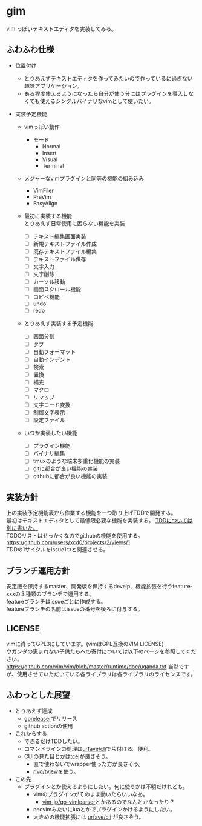 # gim

vim っぽいテキストエディタを実装してみる。


## ふわふわ仕様

* 位置付け
	* とりあえずテキストエディタを作ってみたいので作っているに過ぎない趣味アプリケーション。
	* ある程度使えるようになったら自分が使う分にはプラグインを導入しなくても使えるシングルバイナリなvimとして使いたい。

* 実装予定機能
	* vimっぽい動作
		* モード
			* Normal
			* Insert
			* Visual
			* Terminal

	* メジャーなvimプラグインと同等の機能の組み込み
		* VimFiler
		* PreVim
		* EasyAlign

	* 最初に実装する機能  
		とりあえず日常使用に困らない機能を実装

		* [ ] テキスト編集画面実装
		* [ ] 新規テキストファイル作成
		* [ ] 既存テキストファイル編集
		* [ ] テキストファイル保存
		* [ ] 文字入力
		* [ ] 文字削除
		* [ ] カーソル移動
		* [ ] 画面スクロール機能
		* [ ] コピペ機能
		* [ ] undo
		* [ ] redo

	* とりあえず実装する予定機能
		* [ ] 画面分割
		* [ ] タブ
		* [ ] 自動フォーマット
		* [ ] 自動インデント
		* [ ] 検索
		* [ ] 置換
		* [ ] 補完
		* [ ] マクロ
		* [ ] リマップ
		* [ ] 文字コード変換
		* [ ] 制御文字表示
		* [ ] 設定ファイル

	* いつか実装したい機能
		* [ ] プラグイン機能
		* [ ] バイナリ編集
		* [ ] tmuxのような端末多重化機能の実装
		* [ ] gitに都合が良い機能の実装
		* [ ] githubに都合が良い機能の実装

## 実装方針

上の実装予定機能表から作業する機能を一つ取り上げTDDで開発する。  
最初はテキストエディタとして最低限必要な機能を実装する。
[TDDについては別に書いた。](./tdd.md)  
TODOリストはせっかくなのでgithubの機能を使用する。  
https://github.com/users/xcd0/projects/2/views/1  
TDDの1サイクルをissue1つと関連させる。

## ブランチ運用方針
安定版を保持するmaster、開発版を保持するdevelp、機能拡張を行うfeature-xxxの３種類のブランチで運用する。  
featureブランチはissueごとに作成する。  
featureブランチの名前はissueの番号を後ろに付与する。

## LICENSE

vimに肖ってGPL3にしています。(vimはGPL互換のVIM LICENSE)  
ウガンダの恵まれない子供たちへの寄付については以下のページを参照してください。  
https://github.com/vim/vim/blob/master/runtime/doc/uganda.txt
当然ですが、使用させていただいている各ライブラリは各ライブラリのライセンスです。

## ふわっとした展望

* とりあえず達成
	* [goreleaser](https://github.com/goreleaser/goreleaser)でリリース
	* github actionの使用
* これからする
	* できるだけTDDしたい。
	* コマンドラインの処理は[urfave/cli](https://github.com/urfave/cli)で片付ける。便利。
	* CUIの見た目とかは[tcel](https://github.com/gdamore/tcell)が良さそう。
		* 直で使わないでwrapper使った方が良さそう。
		* [rivo/tview](https://github.com/rivo/tview)を使う。
* この先
	* プラグインとか使えるようにしたい。何に使うかは不明だけれども。
		* vimのプラグインがそのまま動いたらいいなあ。
			* [vim-jp/go-vimlparser](https://github.com/vim-jp/go-vimlparser)とかあるのでなんとかなったり？
		* neovimみたいにluaとかでプラグインかけるようにしたい。
		* 大きめの機能拡張には [urfave/cli](https://github.com/hashicorp/go-plugin) が良さそう。